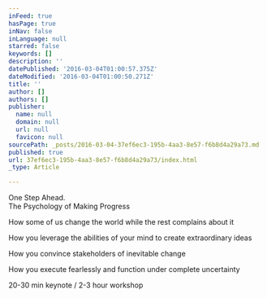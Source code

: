 ```yaml
---
inFeed: true
hasPage: true
inNav: false
inLanguage: null
starred: false
keywords: []
description: ''
datePublished: '2016-03-04T01:00:57.375Z'
dateModified: '2016-03-04T01:00:50.271Z'
title: ''
author: []
authors: []
publisher:
  name: null
  domain: null
  url: null
  favicon: null
sourcePath: _posts/2016-03-04-37ef6ec3-195b-4aa3-8e57-f6b8d4a29a73.md
published: true
url: 37ef6ec3-195b-4aa3-8e57-f6b8d4a29a73/index.html
_type: Article

---
```

One Step Ahead.  
The Psychology of Making Progress

How some of us change the world while the rest complains about it 

How you leverage the abilities of your
mind to create extraordinary ideas

How you convince stakeholders of
inevitable change 

How you execute fearlessly and function under complete uncertainty 

20-30 min keynote / 2-3 hour workshop